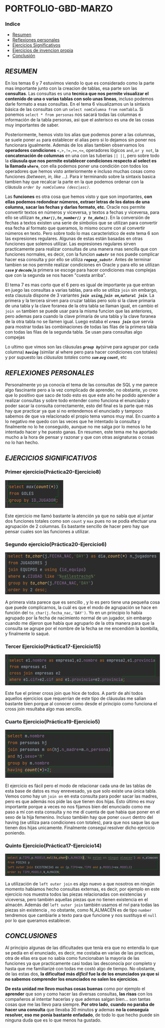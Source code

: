 # PORTFOLIO-GBD-MARZO 

### Indice
* [Resumen](#resumen)  
* [Reflexiones personales](#reflexiones-personales)  
* [Ejercicios Significativos](#ejercicios-significativos)  
* [Ejercicios de invencion propia](#ejer-propios)  
* [Conclusión](#conclusiones) 


## **_RESUMEN_**
En los temas 6 y 7 estuvimos viendo lo que es considerado como la parte mas importante junto con la creacion de tablas,
esa parte son las **consultas**.
Las consultas es una **tecnica que nos permite visualizar el contenido de una o varias tablas con solo unas lineas**, incluso 
podemos darle formato a esas consultas. En el tema 6 visualizamos un la sintaxis básica de las consultas con un 
`select nomColumna from nomTabla`. Si ponemos `select * from personas` nos sacará todas las columnas e información de la tabla
personas, asi que el asterisco es una de las cosas muy importantes de saber.

Posteriormente, hemos visto los alias que podemos poner a las columnas, se suele poner `as` para establecer el alias pero si lo dejamos sin poner
nos funcionara igualmente. Además de los alias tambien observamos los **operadores condiciones** `<,>,!=,>=,<=`, operadores lógicos `and,or y not`,
la **concatenación de columnas** en una con las tuberias `|| ||`, pero sobre todo la **cláusula que nos permite establecer condiciones 
respecto al select es la llamada `where`**, con ella podemos poner una condición con todos los operadores que hemos visto anteriormente e incluso
muchas cosas como funciones *(between, in, like ...)*. Para ir terminando sobre la sintaxis basica tambien hay que recalcar la parte en la que podemos 
ordenar con la cláusula *`order by nomColumna (desc|asc)`*.

Las **funciones** es otra cosa que hemos visto y que son importantes, **con ellas podemos redondear números, extraer letras de los datos
de una columna, sacar las fechas y darlas formato, etc.** Oracle nos permite convertir textos en números y viceversa, y textos a fechas
y viceversa, para ello se utilizan **_`to_char(),to_number() y to_date()`_**. En la conversión de fechas a textos existen una serie de símbolos
que se utilizan para convertir esa fecha al formato que queramos, lo mismo ocurre con al convertir números en texto. Pero sobre todo lo
mas caracteristico de este tema 6 son las expresiones regulares. Algunas de estas están basadas en otras funciones que solemos utilizar. Las 
expresiones regulares sirven practicamente para realizar consultas de una manera mas sencilla que con funciones normales, es decir, con la funcion
**_`substr`_** se nos puede complicar hacer esa consulta y por ello se utiliza **_`regexp_substr`_**. Antes de terminar tambien se nos permite realizar
condiciones en Oracle y para ello se utilizan **_`case` y `decode`_**,la primera se escoge para hacer condiciones mas complejas que con la segunda
se nos hacen "cuesta arriba".

El tema 7 es mas corto que el 6 pero es igual de importante ya que entran en juego las consultas a varias tablas, para ello se utiliza
`join` sin embargo, esta clausula dispone de 3 variantes **_`join using`,`join on`,`natural join`_**. La primera y la tercera sirven para cruzar tablas
pero solo si la clave primaria de una tabla y la clave foranea de la otra tabla se llaman igual, en cambio el `join on` tambien se puede usar para la
misma funcion que las anteriores, pero ademas para cuando la clave primaria de una tabla y la clave foranea de la otra tabla no se llamen igual. 
Luego estaba el **_`cross join`_** que servía para mostrar todas las combinaciones de todas las filas de la primera
tabla con todas las filas de la segunda tabla. Se usan para consultas algo compejas

Lo ultimo que vimos son las cláusulas **_`group by`_**(sirve para agrupar por cada columna) **_`having`_** (similar al where pero para hacer condiciones con
totales) y  por supuesto las *cláusulas totales* como **_`sum` `avg` `count`_**, etc


## **_REFLEXIONES PERSONALES_**

Personalmente yo ya conocía el tema de las consultas de SQL y me parece algo fascinante pero a la vez complicado de aprender,
no obstante, yo creo que lo positivo que saco de todo esto es que este año he podido aprender a realizar consultas y sobre todo 
entender como funciona el enunciado y poder sacar la consulta correctamente, esto del final es la parte que más hay que practicar ya que si 
no entendemos el enunciado y tampoco sabemos de que va relacionado el propio tema vamos muy mal.
En cuanto a lo negativo me quedo con las veces que he intentado la consulta y finalmente no lo he conseguido, aunque no me salga
por lo menos lo he intentado hacer y he puesto ganas.
En resumen, este tema me ha aportado mucho a la hora de pensar y razonar y que con otras asignaturas o cosas no lo han hecho.


## **_EJERCICIOS SIGNIFICATIVOS_**

### Primer ejercicio(Práctica20-Ejercicio8)
![](fotos/Ejercicio1.png) 

Este ejercicio me llamó bastante la atención ya que no sabía que al juntar dos funciones totales como son `count` y `max` pues no se podía efectuar 
una agrupación de 2 columnas. Es bastante sencillo de hacer pero hay que pensar cuales son las funciones a utilizar.

### Segundo ejercicio(Práctica20-Ejercicio6)
![](fotos/Ejercicio2.png)

A primera vista parece que es sencillo , y lo es pero tiene una pequeña cosa que puede complicarnos, la cuál es que el modo de agrupación se hace en 
función del `to_char(j.fecha_nac,'DAY')`. Yo en un principio lo había agrupado por la fecha de nacimiento normal de un jugador, sin embargo cuando me 
dijeron que había que agruparlo de la otra manera para que la consulta se agrupe por el nombre de la fecha se me encendióm la bombilla, y finalmente 
lo saqué.

### Tercer Ejercicio(Práctica17-Ejercicio15)
![](fotos/Ejercicio3.png)

Este fue el primer cross join que hice de todos. A partir de ahí todos aquellos ejercicios que requerrían de este tipo de cláusulas me salían bastante bien
porque al conocer como desde el principio como funciona el cross join resultaba algo mas sencillo.


### Cuarto Ejercicio(Práctica19-Ejercicio5)
![](fotos/Ejercicio4.png)

El ejercicio es fácil pero el modo de relacionar cada una de las tablas de esta base de datos es muy enrevesado, ya que solo existe una única tabla.
Vemos como hay un `join on` en esta consulta para poder sacar las madres, pero es que además nos pide las que tienen dos hijas. Esto último es muy importante
porque a veces no nos fijamos bien del enunciado como me paso a mí con esta consulta y no me dí cuenta de que habia que poner en el sexo de la hija femenino.
Incluso también hay que poner `count` dentro del having (se utiliza para condiciones con totales), para que nos saque las que tienen dos hijas unicamente.
Finalmente conseguí resolver dicho ejercicio poniendo.


### Quinto Ejercicio(Práctica17-Ejercicio14)
![](fotos/Ejercicio5.png)

La utilización de `left outer join` es algo nuevo a que nosotros en ningún momento habíamos hecho consultas externas, es decir, por ejemplo en este ejercicio
nos muestra todos las piezas relacionadas con existencias y viceversa, pero también aquellas piezas que no tienen existencia en el almacén.
Además del `left outer join` también usamos el nvl para todas las piezas sin existencia , no obstante, como N_ALMACÉN es de tipo `number` tendremos que cambiarle 
a texto para que funcione y nos sustituya el `null` por lo que queramos establecer.



## **_CONCLUSIONES_**

Al principio algunas de las dificultades que tenía era que no entendía lo que se pedía en el enunciado, es decir, me costaba en 
varias de las practicas, otra de ellas era que no sabia como funcionaban la mayoria de las funciones ya que practicamente casi todas
las desconocía por completo y hasta que me familiarizé con todas me costó algo de tiempo. No obstante, de las estas dos, **la dificultad
más *difícil* fue la de los enunciados ya que si no sabemos comprender los enunciados no salen los ejercicios**.

**De esta unidad me llevo muchas cosas buenas** como por ejemplo el **aprender** que son y como hacer las diversas consultas, **las risas** con los 
compañeros al intentar hacerlas y que ademas salgan bien... son tantas cosas que me las llevo para siempre. **Por otro lado**, **cuando no paraba 
de hacer una consulta** que llevaba 30 minutos **y** ademas **no la conseguía resolver, eso me ponía bastante enfadado**, de todo lo que hecho puede 
sin ninguna duda que es lo que menos ha gustado.